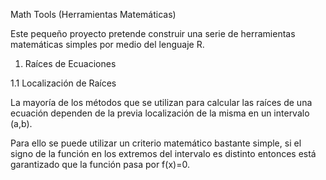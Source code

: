Math Tools (Herramientas Matemáticas)

Este pequeño proyecto pretende construir una serie de 
herramientas matemáticas simples por medio del lenguaje
R.

1. Raíces de Ecuaciones

1.1 Localización de Raíces

La mayoría de los métodos que se utilizan para calcular 
las raíces de una ecuación dependen de la previa 
localización de la misma en un intervalo (a,b).

Para ello se puede utilizar un criterio matemático
bastante simple, si el signo de la función en los
extremos del intervalo es distinto entonces está 
garantizado que la función pasa por f(x)=0. 
